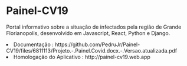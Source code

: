 # Painel-CV19
Portal informativo sobre a situação de infectados pela região de Grande Florianopolis, desenvolvido em Javascript, React, Python e Django.

<li> Documentação : https://github.com/PedruJr/Painel-CV19/files/6811113/Projeto.-.Painel.Covid.docx.-.Versao.atualizada.pdf</li>


<li>Homologação do Aplicativo : http://painel-cv19.web.app</li>
